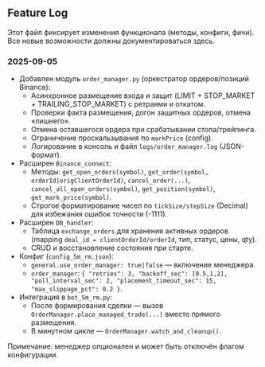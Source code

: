 ## Feature Log

Этот файл фиксирует изменения функционала (методы, конфиги, фичи). Все новые возможности должны документироваться здесь.

### 2025-09-05

- Добавлен модуль `order_manager.py` (оркестратор ордеров/позиций Binance):
  - Асинхронное размещение входа и защит (LIMIT + STOP_MARKET + TRAILING_STOP_MARKET) с ретраями и откатом.
  - Проверки факта размещения, догон защитных ордеров, отмена «лишнего».
  - Отмена оставшегося ордера при срабатывании стопа/трейлинга.
  - Ограничение проскальзывания по `markPrice` (config).
  - Логирование в консоль и файл `logs/order_manager.log` (JSON-формат).
- Расширен `Binance_connect`:
  - Методы: `get_open_orders(symbol)`, `get_order(symbol, orderId|origClientOrderId)`, `cancel_order(...)`, `cancel_all_open_orders(symbol)`, `get_position(symbol)`, `get_mark_price(symbol)`.
  - Строгое форматирование чисел по `tickSize/stepSize` (Decimal) для избежания ошибок точности (-1111).
- Расширен `DB_handler`:
  - Таблица `exchange_orders` для хранения активных ордеров (mapping `deal_id ↔ clientOrderId/orderId`, тип, статус, цены, qty).
  - CRUD и восстановление состояния при старте.
- Конфиг (`config_5m_rm.json`):
  - `general.use_order_manager: true|false` — включение менеджера.
  - `order_manager`: `{ "retries": 3, "backoff_sec": [0.5,1,2], "poll_interval_sec": 2, "placement_timeout_sec": 15, "max_slippage_pct": 0.2 }`.
- Интеграция в `bot_5m_rm.py`:
  - После формирования сделки — вызов `OrderManager.place_managed_trade(...)` вместо прямого размещения.
  - В минутном цикле — `OrderManager.watch_and_cleanup()`.

Примечание: менеджер опционален и может быть отключён флагом конфигурации.

